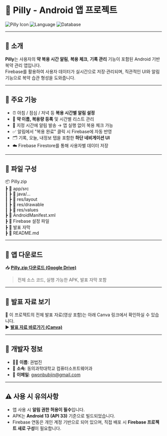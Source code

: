 # 📱 Pilly - Android 앱 프로젝트

![Pilly Icon](https://img.shields.io/badge/platform-Android-green?logo=android)
![Language](https://img.shields.io/badge/language-Java-blue?logo=java)
![Database](https://img.shields.io/badge/Firebase-Firestore-orange?logo=firebase)

---

## 🧠 소개

**Pilly**는 사용자의 **약 복용 시간 알림**, **복용 체크**, **기록 관리** 기능이 포함된 Android 기반 복약 관리 앱입니다.  
Firebase를 활용하여 사용자 데이터가 실시간으로 저장·관리되며, 직관적인 UI와 알림 기능으로 복약 습관 형성을 도와줍니다.

---

## 🔧 주요 기능

- ⏰ 아침 / 점심 / 저녁 등 **복용 시간별 알림 설정**
- 💊 **약 이름, 복용량 등록** 및 시간별 리스트 관리
- 🔔 지정 시간에 알림 발송 → 앱 실행 없이 복용 체크 가능
- ✅ 알림에서 "복용 완료" 클릭 시 Firebase에 자동 반영
- 🗂️ 기록, 오늘, 내정보 탭을 포함한 **하단 네비게이션 UI**
- ☁️ Firebase Firestore를 통해 사용자별 데이터 저장

---

## 📁 파일 구성

📦 Pilly.zip  
┣ 📂 app/src  
┃ ┣ 📂 java/...  
┃ ┣ 📂 res/layout  
┃ ┣ 📂 res/drawable  
┃ ┣ 📂 res/values  
┣ 📄 AndroidManifest.xml  
┣ 📄 Firebase 설정 파일  
┣ 📄 발표 자막  
┣ 📄 README.md  

---

## 🔽 앱 다운로드

📥 **[Pilly.zip 다운로드 (Google Drive)](https://drive.google.com/file/d/1ydb2cpfD5-CKIJzn2HpMp2WtInX3PLw0/view?usp=sharing)**  
> 전체 소스 코드, 실행 가능한 APK, 발표 자막 포함

---

## 🎥 발표 자료 보기

📌 이 프로젝트의 전체 발표 자료(영상 포함)는 아래 Canva 링크에서 확인하실 수 있습니다.  
▶️ **[발표 자료 바로가기 (Canva)]([https://www.canva.com/design/your-link-here](https://www.canva.com/design/DAGqCygkJOg/MuGvwwjrzUEin-fd9W8irQ/view?utm_content=DAGqCygkJOg&utm_campaign=designshare&utm_medium=link2&utm_source=uniquelinks&utlId=h47d71b7db4))**

---

## 👤 개발자 정보

- 🧑‍💻 **이름**: 권법진  
- 🏫 **소속**: 동의과학대학교 컴퓨터소프트웨어과  
- 📧 **이메일**: [gwonbubjin@gmail.com](mailto:gwonbubjin@gmail.com)

---

## ⚠ 사용 시 유의사항

- 앱 사용 시 **알림 권한 허용이 필수**입니다.  
- APK는 **Android 13 (API 33)** 기준으로 빌드되었습니다.  
- Firebase 연동은 개인 계정 기반으로 되어 있으며, 직접 배포 시 **Firebase 프로젝트 새로 구성**이 필요합니다.
